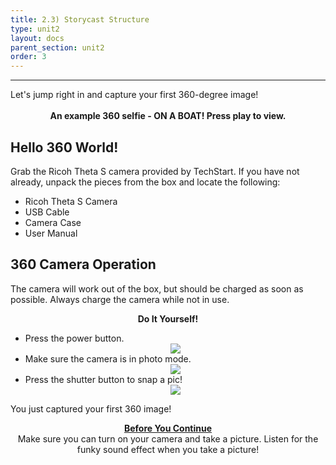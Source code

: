 ```yaml
---
title: 2.3) Storycast Structure
type: unit2
layout: docs
parent_section: unit2
order: 3
---
```

<hr>
Let's jump right in and capture your first 360-degree image!

<div style="text-align:center">
	<script src="//vizor.io/scripts/embed.js" data-vizorurl="//vizor.io/embed/techstart/360-world" ></script>
	<br>
	<strong>An example 360 selfie - ON A BOAT! Press play to view.</strong>
</div>

## Hello 360 World!

Grab the Ricoh Theta S camera provided by TechStart. If you have not already, unpack the pieces from the box and locate the following:

* Ricoh Theta S Camera
* USB Cable
* Camera Case
* User Manual


## 360 Camera Operation
The camera will work out of the box, but should be charged as soon as possible.  Always charge the camera while not in use.  

<div class="alert_red">
  <div style="text-align:center">
  	<strong>Do It Yourself!</strong> 
  </div>
  <ul> 
  	<li>Press the power button. </li>
  	<div style="text-align:center">
  		<img src="/images/docs/360_images/theta_power.png">
  	</div>
  	<li>Make sure the camera is in photo mode. </li>
	<div style="text-align:center">
  		<img src="/images/docs/360_images/theta_image.png"> 
  	</div>
  	<li>Press the shutter button to snap a pic! </li>
  	<div style="text-align:center">
  		<img src="/images/docs/360_images/theta_shutter.png"> 
  	</div>
  </ul>
</div>

You just captured your first 360 image!

<div class="alert_green" style="text-align:center">
  <strong><u>Before You Continue</u></strong>
  <br>
  Make sure you can turn on your camera and take a picture. Listen for the funky sound effect when you take a picture!
</div>

